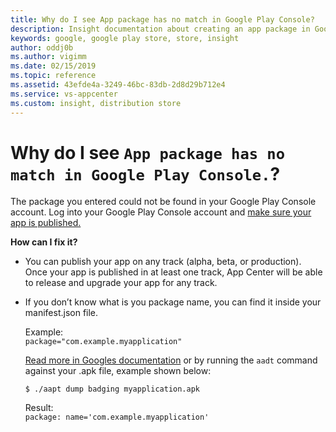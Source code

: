 ```yaml
---
title: Why do I see App package has no match in Google Play Console?
description: Insight documentation about creating an app package in Google Play Console so that App Center can connect and work with Google Play
keywords: google, google play store, store, insight
author: oddj0b
ms.author: vigimm
ms.date: 02/15/2019
ms.topic: reference
ms.assetid: 43efde4a-3249-46bc-83db-2d8d29b712e4
ms.service: vs-appcenter
ms.custom: insight, distribution store
---
```


# Why do I see `App package has no match in Google Play Console.`?

The package you entered could not be found in your Google Play Console account.
Log into your Google Play Console account and [make sure your app is published.](https://play.google.com/apps/publish/ "Published apps")

**How can I fix it?**

* You can publish your app on any track (alpha, beta, or production). Once your app is published in at least one track, App Center will be able to release and upgrade your app for any track.
* If you don’t know what is you package name, you can find it inside your manifest.json file.

    Example:\
    `package="com.example.myapplication"`

    [Read more in Googles documentation](https://play.google.com/apps/publish/ "Published apps") or by running the `aadt` command against your .apk file, example shown below:

    `$ ./aapt dump badging myapplication.apk`

    Result:\
    `package: name='com.example.myapplication'`
